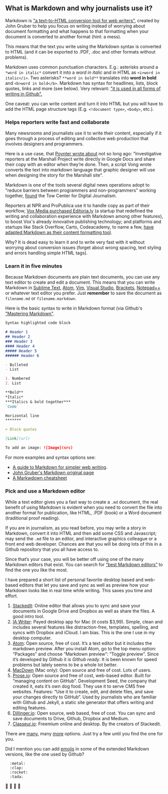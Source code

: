 ## What is Markdown and why journalists use it?

Markdown is ["a text-to-HTML conversion tool for web writers"](http://daringfireball.net/projects/markdown/), created by John Gruber to help you focus on writing instead of worrying about document formatting and what happens to that formatting when your document is converted to another format (hint: a mess).

This means that the text you write using the Markdown syntax is converted to HTML (and it can be exported to .PDF, .doc and other formats without problems).

Markdown uses common punctuation characters.
E.g.: asterisks around a `*word in italic*` convert it into a *word in italic* and in HTML as `<i>word in italic</i>`. Two asterisks? `**word in bold**` translates into **word in bold** and `<b>word in bold</b>`. Markdown has syntax for headlines, lists, block quotes, links and more (see below). Very relevant: ["it is used in all forms of writing in Github".](https://guides.github.com/features/mastering-markdown/)

One caveat: you can write content and turn it into HTML but you will have to add the HTML page structure tags (E.g. `<!document type>`, `<body>`, etc.).

### Helps reporters write fast and collaborate

Many newsrooms and journalists use it to write their content, especially if it goes through a process of editing and collective web production that involves designers and programmers.

Here is a use case, that [Poynter wrote about](https://www.poynter.org/2015/keeping-up-with-the-times-free-tech-for-nonprofit-newsrooms/384231/) not so long ago: "Investigative reporters at the Marshall Project write directly in Google Docs and share their copy with an editor when they’re done. Then, a script Vong wrote converts the text into markdown language that graphic designer will use when designing the story for the Marshall site".

Markdown is one of the tools several digital news operations adopt to "reduce barriers between programmers and non-programmers" working together, [found](http://towcenter.org/reducing-barriers-between-programmers-and-non-programmers-in-the-newsroom/) the Tow Center for Digital Journalism.

Reporters at NPR and ProPublica use it to handle copy as part of their workflow, [Vox Media purchased Editoria.ly](http://stet.editorially.com/articles/editorially-joins-vox-media/) (a startup that redefined the writing and collaboration experience with Markdown among other features), to boost Vox's already innovative publishing technology; and platforms and startups like Stack Overflow, Carto, Codeacademy, to name a few, [have adapted Markdown as their content formatting tool](https://carto.com/blog/why-we-use-markdow).

Why? It is dead easy to learn it and to write very fast with it without worrying about conversion issues (forget about wrong spacing, text styling and errors handling simple HTML tags).

### Learn it in five minutes

Because Markdown documents are plain text documents, you can use any text editor to create and edit a document. This means that you can write Markdown in [Sublime Text](https://www.sublimetext.com/), [Atom](www.atom.io), [Vim](http://www.vim.org/), [Visual Studio](https://code.visualstudio.com/docs), [Brackets](http://brackets.io/), [Notepad++](https://notepad-plus-plus.org/) or whatever text editor you prefer. Just **remember** to save the document as `filename.md` or `filename.markdown`.

Here is the basic syntax to write in Markdown format (via Github's ["Mastering Markdown"]((https://guides.github.com/features/mastering-markdown/)).


```markdown
Syntax highlighted code block

# Header 1
## Header 2
### Header 3
#### Header 4
##### Header 5
###### Header 6

- Bulleted
- List

1. Numbered
2. List

**Bold**
*Italic*
***Italics & bold together***
`Code`

Horizontal line
*******

> Block quotes

[Link](url)

To add an image: ![Image](src)

```

For more examples and syntax options see:
- [A guide to Markdown for simpler web writing](https://scotch.io/bar-talk/a-guide-to-markdown-for-simpler-web-writing
).
- [John Gruber's Markdown original page](https://daringfireball.net/projects/markdown/)
- [A Markwdown cheatsheet](https://github.com/adam-p/markdown-here/wiki/Markdown-Cheatsheet)

### Pick and use a Markdown editor

While a text editor gives you a fast way to create a `.md` document, the real benefit of using Markdown is evident when you need to convert the file into another format for publication, like HTML, .PDF (book) or a Word document (traditional proof reading).

If you are in journalism, as you read before, you may write a story in Markdown, convert it into HTML and then add some CSS and Javascript; may send the `.md` file to an editor, and interactive graphics colleague or a front end web developer. Chances are that you will be doing lots of this in a Github repository that you all have access to.

Since that’s your case, you will be better off using one of the many Markdown editors that exist. You can search for [“best Markdown editors”](https://www.google.com/search?num=50&client=firefox-b-ab&q=%22best+markdown+editors%22&oq=%22best+markdown+editors%22&gs_l=serp.3..0l2j0i22i30k1l8.6222.10539.0.10858.7.7.0.0.0.0.79.391.6.6.0.foo%2Cewh%3D0%2Cnso-enksa%3D0%2Cnso-enfk%3D1%2Cnso-usnt%3D1%2Cnso-qnt-npqp%3D0-2%2Cnso-qnt-npdq%3D0-5%2Cnso-qnt-npt%3D0-13%2Cnso-qnt-ndc%3D300%2Ccspa-dspm-nm-mnp%3D0-065%2Ccspa-dspm-nm-mxp%3D0-1625%2Cnso-unt-npqp%3D0-2%2Cnso-unt-npdq%3D0-35%2Cnso-unt-npt%3D0-1%2Cnso-unt-ndc%3D300%2Ccspa-uipm-nm-mnp%3D0-0125%2Ccspa-uipm-nm-mxp%3D0-0875%2Ccfro%3D1%2Cewh%3D0%2Cnso-enksa%3D0%2Cnso-enfk%3D0...0...1.1.64.serp..1.6.390...0i67k1j0i7i30k1j0i13k1j0i30k1.4y9J40xDMGw) to find the one you like the most.

I have prepared a short list of personal favorite desktop based and web-based editors that let you save and sync as well as preview how your Markdown looks like in real time while writing. This saves you time and effort.

1. [Stackedit](https://stackedit.io): Online editor that allows you to sync and save your documents in Google Drive and Dropbox as well as share the files. A good intro tool.
2. [IA Writer](https://ia.net/writer/): Payed desktop app for Mac (it costs $3,99). Simple, clean and includes several features like distraction-free, templates, spelling, and syncs with Dropbox and iCloud. I am bias. This is the one I use in my desktop computer.
3. [Atom](www.atom.io): Open source, free of cost. It’s a text editor but it includes the markdown preview. After you install Atom, go to the top menu option: “Packages” and choose “Markdown preview”: “Toggle preview”. Since it’s developed by Github it is *Github ready*. It is been known for speed problems but lately seems to be a whole lot better.
4. [MacDown](http://macdown.uranusjr.com/) (Mac only): Open source and free of cost. Lots of users.
5. [Prose.io](http://prose.io/): Open source and free of cost, web-based editor. Built for “managing content on GitHub”. Development Seed, the company that created it, eats it’s own dog food. They use it to serve CMS free websites. Features: “Use it to create, edit, and delete files, and save your changes directly to GitHub”. Used by journalists who are familiar with Github and Jekyll, a static site generator that offers writing and editing features.
6. [Dillinger.io](http://dillinger.io/): Open source, web based, free of cost. You can sync and save documents to Drive, Github, Dropbox and Medium.
7. [Classeur.io](http://classeur.io/): Freemium online and desktop. By the creators of Stackedit.

There are [many](https://www.slant.co/topics/899/~best-markdown-editor-for-os-x), many [more](https://speckyboy.com/markdown-tools-editors/) options. Just try a few until you find the one for you.

Did I mention you can add [emojis](http://www.webpagefx.com/tools/emoji-cheat-sheet/) in some of the extended Markdown versions, like the one used by Github?

```
  :metal:
  :clap:
  :rocket:
  :tada:
 ```
 :metal:
 :clap:
 :rocket:
 :tada:

 [//]: # (This is how you write comments in your Markdown. It won't show in the HTML page.)
